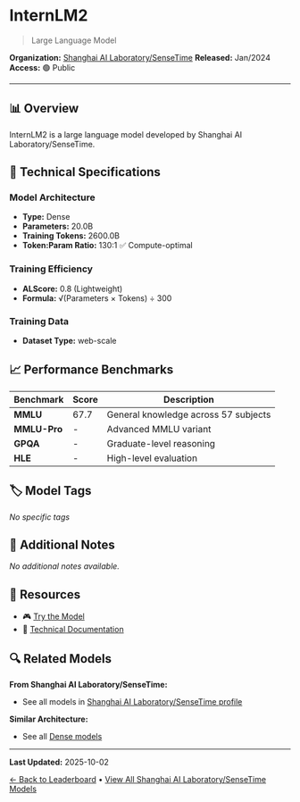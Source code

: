 # InternLM2

> Large Language Model

**Organization:** [Shanghai AI Laboratory/SenseTime](../../labs/shanghai-ai-laboratorysensetime.md)
**Released:** Jan/2024
**Access:** 🟢 Public

---

## 📊 Overview

InternLM2 is a large language model developed by Shanghai AI Laboratory/SenseTime.

## 🔧 Technical Specifications

### Model Architecture
- **Type:** Dense
- **Parameters:** 20.0B
- **Training Tokens:** 2600.0B
- **Token:Param Ratio:** 130:1 ✅ Compute-optimal

### Training Efficiency
- **ALScore:** 0.8 (Lightweight)
- **Formula:** √(Parameters × Tokens) ÷ 300

### Training Data
- **Dataset Type:** web-scale

## 📈 Performance Benchmarks

| Benchmark | Score | Description |
|-----------|-------|-------------|
| **MMLU** | 67.7 | General knowledge across 57 subjects |
| **MMLU-Pro** | - | Advanced MMLU variant |
| **GPQA** | - | Graduate-level reasoning |
| **HLE** | - | High-level evaluation |

## 🏷️ Model Tags

_No specific tags_

## 📝 Additional Notes

_No additional notes available._

## 🔗 Resources

- 🎮 [Try the Model](https://github.com/InternLM/InternLM)
- 📄 [Technical Documentation](https://arxiv.org/abs/2403.17297)

## 🔍 Related Models

**From Shanghai AI Laboratory/SenseTime:**
- See all models in [Shanghai AI Laboratory/SenseTime profile](../../labs/shanghai-ai-laboratorysensetime.md)

**Similar Architecture:**
- See all [Dense models](../../architectures/dense.md)

---

**Last Updated:** 2025-10-02

[← Back to Leaderboard](../../README.md) • [View All Shanghai AI Laboratory/SenseTime Models](../../labs/shanghai-ai-laboratorysensetime.md)
